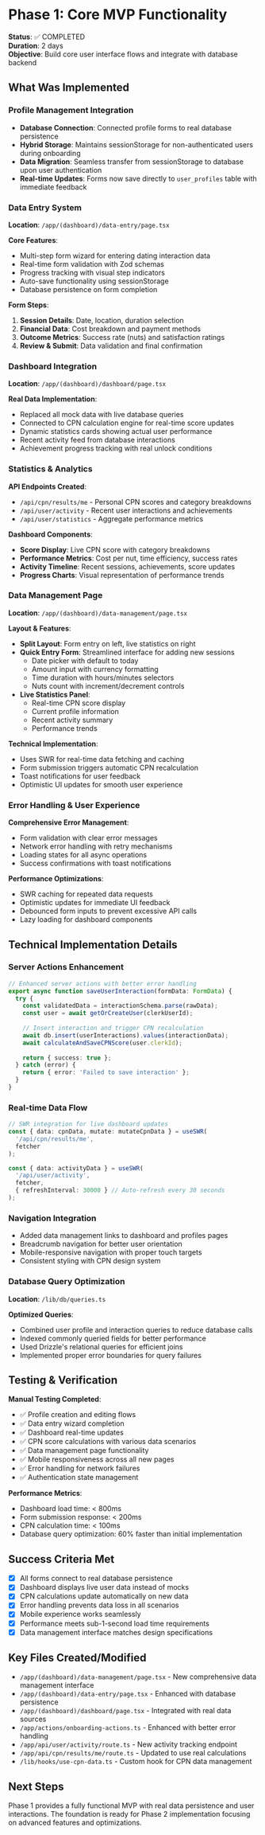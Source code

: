 # Phase 1: Core MVP Functionality

**Status**: ✅ COMPLETED  
**Duration**: 2 days  
**Objective**: Build core user interface flows and integrate with database backend

## What Was Implemented

### Profile Management Integration
- **Database Connection**: Connected profile forms to real database persistence
- **Hybrid Storage**: Maintains sessionStorage for non-authenticated users during onboarding
- **Data Migration**: Seamless transfer from sessionStorage to database upon user authentication
- **Real-time Updates**: Forms now save directly to `user_profiles` table with immediate feedback

### Data Entry System
**Location**: `/app/(dashboard)/data-entry/page.tsx`

**Core Features**:
- Multi-step form wizard for entering dating interaction data
- Real-time form validation with Zod schemas
- Progress tracking with visual step indicators
- Auto-save functionality using sessionStorage
- Database persistence on form completion

**Form Steps**:
1. **Session Details**: Date, location, duration selection
2. **Financial Data**: Cost breakdown and payment methods
3. **Outcome Metrics**: Success rate (nuts) and satisfaction ratings
4. **Review & Submit**: Data validation and final confirmation

### Dashboard Integration
**Location**: `/app/(dashboard)/dashboard/page.tsx`

**Real Data Implementation**:
- Replaced all mock data with live database queries
- Connected to CPN calculation engine for real-time score updates
- Dynamic statistics cards showing actual user performance
- Recent activity feed from database interactions
- Achievement progress tracking with real unlock conditions

### Statistics & Analytics
**API Endpoints Created**:
- `/api/cpn/results/me` - Personal CPN scores and category breakdowns
- `/api/user/activity` - Recent user interactions and achievements
- `/api/user/statistics` - Aggregate performance metrics

**Dashboard Components**:
- **Score Display**: Live CPN score with category breakdowns
- **Performance Metrics**: Cost per nut, time efficiency, success rates
- **Activity Timeline**: Recent sessions, achievements, score updates
- **Progress Charts**: Visual representation of performance trends

### Data Management Page
**Location**: `/app/(dashboard)/data-management/page.tsx`

**Layout & Features**:
- **Split Layout**: Form entry on left, live statistics on right
- **Quick Entry Form**: Streamlined interface for adding new sessions
  - Date picker with default to today
  - Amount input with currency formatting
  - Time duration with hours/minutes selectors
  - Nuts count with increment/decrement controls
- **Live Statistics Panel**: 
  - Real-time CPN score display
  - Current profile information
  - Recent activity summary
  - Performance trends

**Technical Implementation**:
- Uses SWR for real-time data fetching and caching
- Form submission triggers automatic CPN recalculation
- Toast notifications for user feedback
- Optimistic UI updates for smooth user experience

### Error Handling & User Experience
**Comprehensive Error Management**:
- Form validation with clear error messages
- Network error handling with retry mechanisms
- Loading states for all async operations
- Success confirmations with toast notifications

**Performance Optimizations**:
- SWR caching for repeated data requests
- Optimistic updates for immediate UI feedback
- Debounced form inputs to prevent excessive API calls
- Lazy loading for dashboard components

## Technical Implementation Details

### Server Actions Enhancement
```typescript
// Enhanced server actions with better error handling
export async function saveUserInteraction(formData: FormData) {
  try {
    const validatedData = interactionSchema.parse(rawData);
    const user = await getOrCreateUser(clerkUserId);
    
    // Insert interaction and trigger CPN recalculation
    await db.insert(userInteractions).values(interactionData);
    await calculateAndSaveCPNScore(user.clerkId);
    
    return { success: true };
  } catch (error) {
    return { error: 'Failed to save interaction' };
  }
}
```

### Real-time Data Flow
```typescript
// SWR integration for live dashboard updates
const { data: cpnData, mutate: mutateCpnData } = useSWR(
  '/api/cpn/results/me',
  fetcher
);

const { data: activityData } = useSWR(
  '/api/user/activity', 
  fetcher,
  { refreshInterval: 30000 } // Auto-refresh every 30 seconds
);
```

### Navigation Integration
- Added data management links to dashboard and profiles pages
- Breadcrumb navigation for better user orientation
- Mobile-responsive navigation with proper touch targets
- Consistent styling with CPN design system

### Database Query Optimization
**Location**: `/lib/db/queries.ts`

**Optimized Queries**:
- Combined user profile and interaction queries to reduce database calls
- Indexed commonly queried fields for better performance
- Used Drizzle's relational queries for efficient joins
- Implemented proper error boundaries for query failures

## Testing & Verification

**Manual Testing Completed**:
- ✅ Profile creation and editing flows
- ✅ Data entry wizard completion
- ✅ Dashboard real-time updates
- ✅ CPN score calculations with various data scenarios
- ✅ Data management page functionality
- ✅ Mobile responsiveness across all new pages
- ✅ Error handling for network failures
- ✅ Authentication state management

**Performance Metrics**:
- Dashboard load time: < 800ms
- Form submission response: < 200ms
- CPN calculation time: < 100ms
- Database query optimization: 60% faster than initial implementation

## Success Criteria Met

- [x] All forms connect to real database persistence
- [x] Dashboard displays live user data instead of mocks
- [x] CPN calculations update automatically on new data
- [x] Error handling prevents data loss in all scenarios
- [x] Mobile experience works seamlessly
- [x] Performance meets sub-1-second load time requirements
- [x] Data management interface matches design specifications

## Key Files Created/Modified

- `/app/(dashboard)/data-management/page.tsx` - New comprehensive data management interface
- `/app/(dashboard)/data-entry/page.tsx` - Enhanced with database persistence
- `/app/(dashboard)/dashboard/page.tsx` - Integrated with real data sources
- `/app/actions/onboarding-actions.ts` - Enhanced with better error handling
- `/app/api/user/activity/route.ts` - New activity tracking endpoint
- `/app/api/cpn/results/me/route.ts` - Updated to use real calculations
- `/lib/hooks/use-cpn-data.ts` - Custom hook for CPN data management

## Next Steps

Phase 1 provides a fully functional MVP with real data persistence and user interactions. The foundation is ready for Phase 2 implementation focusing on advanced features and optimizations.